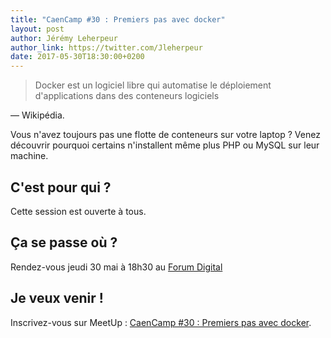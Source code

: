 ```yaml
---
title: "CaenCamp #30 : Premiers pas avec docker"
layout: post
author: Jérémy Leherpeur
author_link: https://twitter.com/Jleherpeur
date: 2017-05-30T18:30:00+0200
---
```


> Docker est un logiciel libre qui automatise le déploiement d'applications
> dans des conteneurs logiciels

— Wikipédia.

Vous n'avez toujours pas une flotte de conteneurs sur votre laptop ? Venez
découvrir pourquoi certains n'installent même plus PHP ou MySQL sur leur
machine.

<!-- more -->

## C'est pour qui ?

Cette session est ouverte à tous.

## Ça se passe où ?

Rendez-vous jeudi 30 mai à 18h30 au [Forum Digital](http://forum-digital.fr/fr/acces-et-localisation-du-forum-digital-de-caen-colombelles.-gc16.html)

## Je veux venir !

Inscrivez-vous sur MeetUp : [CaenCamp #30 : Premiers pas avec docker](https://www.meetup.com/CaenCamp/events/240062370/).
